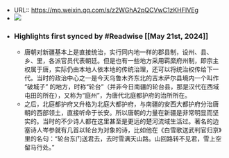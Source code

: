 - URL:: https://mp.weixin.qq.com/s/z2WGhA2pQCVwC1zKHFIVEg
- ![](https://readwise-assets.s3.amazonaws.com/static/images/article0.00998d930354.png)
- ### Highlights first synced by #Readwise [[May 21st, 2024]]
    - 唐朝对新疆基本上是直接统治，实行同内地一样的郡县制，设州、县、乡、里，各派官员代表朝廷。但是也有一些地方采用羁縻府州制，即宗主权属于唐，实际仍由本地人依本地的传统治理，还可以将统治权传给下一代。当时的政治中心之一是今天乌鲁木齐东北的吉木萨尔县境内一个叫作 “破城子” 的地方，时称“轮台”（并非今日南疆的轮台县，那是汉代在西域屯田的所在），又称为“庭州”，为唐代北庭都护府的治所所在。
    - 之后，北庭都护府又升格为北庭大都护府，与南疆的安西大都护府分治唐朝的西部领土，直接听命于长安。所以唐朝的力量在新疆是非常明显而坚实的。当时的不少诗人都在这里甚至是更远的楚河流域生活过。著名的边塞诗人岑参就有几首以轮台为对象的诗，比如他在《白雪歌送武判官归京》里的名句：“轮台东门送君去，去时雪满天山路。山回路转不见君，雪上空留马行处。”
